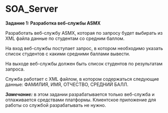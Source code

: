 # SOA_Server

**Задание 1: Разработка веб-службы ASMX**

Разработать веб-службу ASMX, которая по запросу будет выбирать из XML файла данные по студентам со средним баллом.

На вход веб-службы поступает запрос, в котором необходимо указать список студентов с какими средними баллами вывести.

На выходе веб-службы должен быть список студентов по результатам запроса.

Служба работает с XML файлом, в котором содержаться следующие данные: ФАМИЛИЯ, ИМЯ, ОТЧЕСТВО, СРЕДНИЙ БАЛЛ.

***Замечание:*** в этом задании разрабатывается только веб-служба и отлаживается средствами платформы. Клиентское приложение для работы со службой разрабатывать не нужно.
